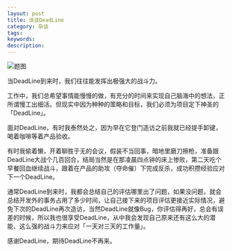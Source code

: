```yaml
---
layout: post
title: 谈谈DeadLine
category: 杂谈
tags: 
keywords: 
description: 
---
```


<img src="http://blog.gitdc.com/wp-content/uploads/2016/03/c8f9510c04780fdf159167a2f68a43fa.jpg" alt="题图" />

当DeadLine到来时，我们往往能发挥出极强大的战斗力。

工作中，我们总希望事情能慢慢的做，有充分的时间来实现自己脑海中的想法，正所谓慢工出细活。但现实中因为种种的策略和目标，我们必须为项目定下神圣的「DeadLine」。

面对DeadLine，有时我泰然处之，因为早在它登门造访之前我就已经提手卸键，喝着咖啡等着产品验收。

有时我偷着懒，开着聊胜于无的会议，假装不当回事，暗地里磨刀擦枪，准备跟DeadLine大战个几百回合，结局当然是在那凌晨四点钟的床上惨败，第二天吃个早餐回血继续战斗，跟着在产品的助攻（夺命催）下完成反杀，成功积攒经验应对下一个DeadLine。

通常DeadLine到来时，我都会总结自己的评估哪里出了问题，如果没问题，就会总结开发外的事务占用了多少时间，让自己接下来的项目评估更接近实际情况，避免下次的DeadLine再次造访，当然DeadLine就像Bug，你评估得再好，总会有误差的时候，所以我也很享受DeadLine，从中我会发现自己原来还有这么大的潜能、这么强的战斗力来应对「一天对三天的工作量」。

感谢DeadLine，期待DeadLine不再来。

